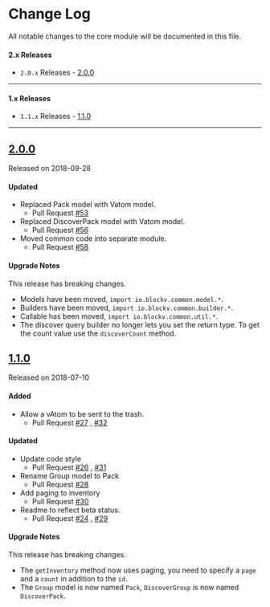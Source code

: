 # Change Log
All notable changes to the core module will be documented in this file.

#### 2.x Releases
- `2.0.x` Releases - [2.0.0](#200)
---

#### 1.x Releases
- `1.1.x` Releases - [1.1.0](#110)
---
## [2.0.0](https://maven.blockv.io/artifactory/webapp/#/artifacts/browse/tree/General/BLOCKv/io/blockv/sdk/core/2.0.0)
Released on 2018-09-28

#### Updated

- Replaced Pack model with Vatom model.
  - Pull Request [#53](https://github.com/BLOCKvIO/android-sdk/pull/53)
- Replaced DiscoverPack model with Vatom model.
  - Pull Request [#56](https://github.com/BLOCKvIO/android-sdk/pull/56) 
- Moved common code into separate module.
  - Pull Request [#58](https://github.com/BLOCKvIO/android-sdk/pull/58) 
  
#### Upgrade Notes
This release has breaking changes.

- Models have been moved, `import io.blockv.common.model.*`.
- Builders have been moved, `import io.blockv.common.builder.*`.
- Callable has been moved, `import io.blockv.common.util.*`.
- The discover query builder no longer lets you set the return type. To get the count value use the `discoverCount` method.

## [1.1.0](https://maven.blockv.io/artifactory/webapp/#/artifacts/browse/tree/General/BLOCKv/io/blockv/sdk/core/1.1.0)
Released on 2018-07-10

#### Added
- Allow a vAtom to be sent to the trash.
  - Pull Request [#27](https://github.com/BLOCKvIO/android-sdk/pull/27) , [#32](https://github.com/BLOCKvIO/android-sdk/pull/32)
  
#### Updated
- Update code style
  - Pull Request [#26](https://github.com/BLOCKvIO/android-sdk/pull/26) , [#31](https://github.com/BLOCKvIO/android-sdk/pull/31) 
- Rename Group model to Pack
  - Pull Request [#28](https://github.com/BLOCKvIO/android-sdk/pull/28)
- Add paging to inventory
  - Pull Request [#30](https://github.com/BLOCKvIO/android-sdk/pull/30)
- Readme to reflect beta status.
  - Pull Request [#24](https://github.com/BLOCKvIO/android-sdk/pull/24) , [#29](https://github.com/BLOCKvIO/android-sdk/pull/24)

#### Upgrade Notes
This release has breaking changes.

- The `getInventory` method now uses paging, you need to specify a `page` and a `count` in addition to the `id`.
- The `Group` model is now named `Pack`, `DiscoverGroup` is now named `DiscoverPack`.